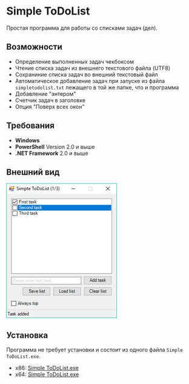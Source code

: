 # Simple ToDoList

Простая программа для работы со списками задач (дел).

## Возможности

* Определение выполненных задач чекбоксом
* Чтение списка задач из внешнего текстового файла (UTF8)
* Сохраниние списка задач во внешний текстовый файл
* Автоматическое добавление задач при запуске из файла `simpletodolist.txt` лежащего в той же папке, что и программа
* Добавление "энтером"
* Счетчик задач в заголовке
* Опция "Поверх всех окон"

## Требования

* **Windows**
* **PowerShell** Version 2.0 и выше
* **.NET Framework** 2.0 и выше

## Внешний вид

![alt text](SimpleToDoList.png)

## Установка

Программа не требует установки и состоит из одного файла `Simple ToDoList.exe`.

* x86: [Simple ToDoList.exe](https://gitlab.kamov.ru/philip/simple-todolist/raw/master/bin/x86/Simple%20ToDoList.exe)
* x64: [Simple ToDoList.exe](https://gitlab.kamov.ru/philip/simple-todolist/raw/master/bin/x86/Simple%20ToDoList.exe)